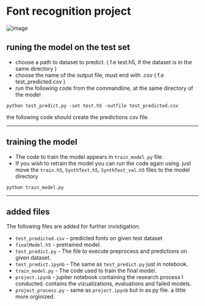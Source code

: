 # Font recognition project
![image](https://user-images.githubusercontent.com/51075167/114317977-63718500-9b13-11eb-89a4-d8130728ca92.png)

## runing the model on the test set

* choose a path to dataset to predict. ( f.e test.h5, if the dataset is in the same directory )
* choose the name  of the output file, must end with .csv ( f.e test_predicted.csv )
* run the following code from the commandline, at the same directory of the model

```
python test_predict.py -set test.h5 -outfile test_predicted.csv
```

the following code should create the predictions csv file.

---

## training the model
* The code to train the model appears in `train_model.py` file.
* If you wish to retrain the model you can run the code again using.
  just move the `train.h5`, `SynthText.h5`, `SynthText_val.h5` files to the model directory
```
python train_model.py
```

---
## added files
The following files are added for further invistigation:

* `test_predicted.csv` - predicted fonts on given test dataset
* `finalModel.h5` 	 - pretrained model.
* `test_predict.py`	 - The file to execute preprocess and predictions on given dataset.
* `test_predict.ipynb`	 - The same as `test_predict.py` just in notebook.
* `train_model.py` 	 - The code used to train the final model.
* `project.ipynb` 	 - jupiter notebook containing the research process I conducted. contains the vizualizations, evaluations and failed models.
* `project_process.py` - same as `project.ipynb` but in as py file. a little more orginized.


